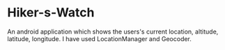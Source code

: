 # Hiker-s-Watch
An android application which shows the users's current location, altitude, latitude, longitude. I have used LocationManager and Geocoder.
